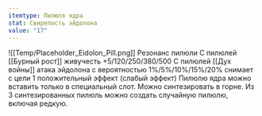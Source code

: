 ```yaml
---
itemtype: Пилюля ядра
stat: Свирепость эйдолона
value: "17"
---
```

![[Temp/Placeholder_Eidolon_Pill.png]]
Резонанс пилюли
С пилюлей [[Бурный рост]] живучесть +5/120/250/380/500
С пилюлей [[Дух войны]] атака эйдолона с вероятностью 1%/5%/10%/15%/20% снимает с цели 1 положительный эффект (слабый эффект)
Пилюлю ядра можно вставить только в специальный слот. Можно синтезировать в горне. Из 3 синтезированных пилюль можно создать случайную пилюлю, включая редкую.
